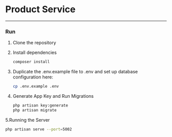 # Product Service

---

### Run

1. Clone the repository

2. Install dependencies

   ```bash
   composer install
   ```

3. Duplicate the .env.example file to .env and set up  database configuration here:

    ```bash
    cp .env.example .env
    ```

4. Generate App Key and Run Migrations

   ```bash
   php artisan key:generate
   php artisan migrate
   ```
5.Running the Server

   ```bash
   php artisan serve --port=5002
   ```
   
